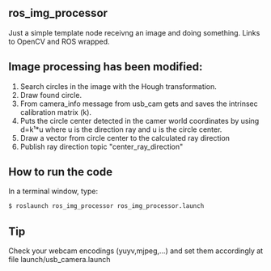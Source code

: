 ## ros_img_processor
Just a simple template node receivng an image and doing something. Links to OpenCV and ROS wrapped.

## Image processing has been modified:

1. Search circles in the image with the Hough transformation.
2. Draw found circle.
3. From camera_info message from usb_cam gets and saves the intrinsec calibration matrix (k).
4. Puts the circle center detected in the camer world coordinates by using 
	d=k¹*u where u is the direction ray and u is the circle center.
5. Draw a vector from circle center to the calculated ray direction
6. Publish ray direction topic "center_ray_direction"

## How to run the code
In a terminal window, type:
```sh
$ roslaunch ros_img_processor ros_img_processor.launch
```

## Tip
Check your webcam encodings (yuyv,mjpeg,...) and set them accordingly at file launch/usb_camera.launch
